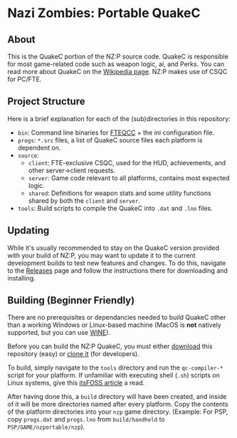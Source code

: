 # Nazi Zombies: Portable QuakeC

## About
This is the QuakeC portion of the NZ:P source code. QuakeC is responsible for most game-related code such as weapon logic, ai, and Perks. You can read more about QuakeC on the [Wikipedia page](https://en.wikipedia.org/wiki/QuakeC). NZ:P makes use of CSQC for PC/FTE.

## Project Structure
Here is a brief explanation for each of the (sub)directories in this repository:
* `bin`: Command line binaries for [FTEQCC](https://www.fteqcc.org/) + the ini configuration file.
* `progs`: `*.src` files, a list of QuakeC source files each platform is dependent on. 
* `source`:
  * `client`: FTE-exclusive CSQC, used for the HUD, achievements, and other server->client requests.
  * `server`: Game code relevant to all platforms, contains most expected logic.
  * `shared`: Definitions for weapon stats and some utility functions shared by both the `client` and `server`.
* `tools`: Build scripts to compile the QuakeC into `.dat` and `.lno` files.

## Updating
While it's usually recommended to stay on the QuakeC version provided with your build of NZ:P, you may want to update it to the current development builds to test new features and changes. To do this, navigate to the [Releases](https://github.com/nzp-team/quakec/releases/tag/bleeding-edge) page and follow the instructions there for downloading and installing.

## Building (Beginner Friendly)
There are no prerequisites or dependancies needed to build QuakeC other than a working Windows or Linux-based machine (MacOS is **not** natively supported, but you can use [WINE](https://www.winehq.org/)).

Before you can build the NZ:P QuakeC, you must either [download](https://github.com/nzp-team/quakec/archive/refs/heads/main.zip) this repository (easy) or [clone it](https://docs.github.com/en/repositories/creating-and-managing-repositories/cloning-a-repository) (for developers).

To build, simply navigate to the `tools` directory and run the `qc-compiler-*` script for your platform. If unfamiliar with executing shell (`.sh`) scripts on Linux systems, give this [itsFOSS article](https://itsfoss.com/run-shell-script-linux/) a read.

After having done this, a `build` directory will have been created, and inside of it will be more directories named after every platform. Copy the contents of the platform directories into your `nzp` game directory. (Example: For PSP, copy `progs.dat` and `progs.lno` from `build/handheld` to `PSP/GAME/nzportable/nzp`).